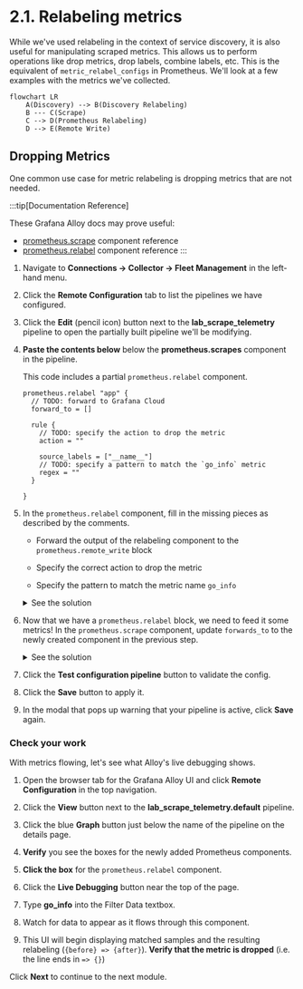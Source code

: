 ---
---

# 2.1. Relabeling metrics

While we've used relabeling in the context of service discovery, it is also useful for manipulating scraped metrics. This allows us to perform operations like drop metrics, drop labels, combine labels, etc. This is the equivalent of `metric_relabel_configs` in Prometheus. We'll look at a few examples with the metrics we've collected.

```mermaid
flowchart LR
    A(Discovery) --> B(Discovery Relabeling)
    B --- C(Scrape)
    C --> D(Prometheus Relabeling)
    D --> E(Remote Write)
```

## Dropping Metrics

One common use case for metric relabeling is dropping metrics that are not needed.

:::tip[Documentation Reference]

These Grafana Alloy docs may prove useful:
* [prometheus.scrape](https://grafana.com/docs/alloy/latest/reference/components/prometheus/prometheus.scrape/) component reference
* [prometheus.relabel](https://grafana.com/docs/alloy/latest/reference/components/prometheus/prometheus.relabel/) component reference
:::

1.  Navigate to **Connections -> Collector -> Fleet Management** in the left-hand menu.

1.  Click the **Remote Configuration** tab to list the pipelines we have configured.

1.  Click the **Edit** (pencil icon) button next to the **lab_scrape_telemetry** pipeline to open the partially built pipeline we'll be modifying.

1.  **Paste the contents below** below the **prometheus.scrapes** component in the pipeline.

    This code includes a partial `prometheus.relabel` component.
    ```
    prometheus.relabel "app" {
      // TODO: forward to Grafana Cloud
      forward_to = []

      rule {
        // TODO: specify the action to drop the metric
        action = ""

        source_labels = ["__name__"]
        // TODO: specify a pattern to match the `go_info` metric
        regex = ""
      }

    }
    ```

1.  In the `prometheus.relabel` component, fill in the missing pieces as described by the comments.
    
    - Forward the output of the relabeling component to the `prometheus.remote_write` block

    - Specify the correct action to drop the metric

    - Specify the pattern to match the metric name `go_info`
    
    <details>
        <summary>See the solution</summary>
        ```
        prometheus.relabel "app" {
          // forward to Grafana Cloud
          forward_to = [prometheus.remote_write.grafana_cloud.receiver]

          rule {
            // specify the action to drop the metric
            action = "drop"

            source_labels = ["__name__"]
            // specify a pattern to match the `go_info` metric
            regex = "go_info"
          }

        }
        ```
    </details>

1.  Now that we have a `prometheus.relabel` block, we need to feed it some metrics!
    In the `prometheus.scrape` component, update `forwards_to` to the newly created component in the previous step.
    <details>
        <summary>See the solution</summary>
        ```
          forward_to = [prometheus.relabel.app.receiver]
        ```
    </details>

1.  Click the **Test configuration pipeline** button to validate the config.

1.  Click the **Save** button to apply it.

1.  In the modal that pops up warning that your pipeline is active, click **Save** again.

### Check your work

With metrics flowing, let's see what Alloy's live debugging shows.

1.  Open the browser tab for the Grafana Alloy UI and click **Remote Configuration** in the top navigation.

1.  Click the **View** button next to the **lab_scrape_telemetry.default** pipeline.

1.  Click the blue **Graph** button just below the name of the pipeline on the details page.

1.  **Verify** you see the boxes for the newly added Prometheus components.

1.  **Click the box** for the `prometheus.relabel` component.

1.  Click the **Live Debugging** button near the top of the page.

1.  Type **go_info** into the Filter Data textbox.

1.  Watch for data to appear as it flows through this component.

1.  This UI will begin displaying matched samples and the resulting relabeling (`{before} => {after}`). **Verify that the metric is dropped** (i.e. the line ends in `=> {}`)


Click **Next** to continue to the next module.
